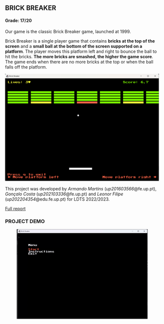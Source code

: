 ## BRICK BREAKER
#### Grade: 17/20

Our game is the classic Brick Breaker game, launched at 1999.

Brick Breaker is a single player game that contains **bricks at the top of the screen** and a **small ball at the bottom of the screen supported on a platform**.
The player moves this platform left and right to bounce the ball to hit the bricks.
**The more bricks are smashed, the higher the game score**.
The game ends when there are no more bricks at the top or when the ball falls off the platform.

<p align="center">
    <img src="./docs/resources/game.png"/>
</p>

This project was developed by *Armando Martins* (*up201603566*@fe.up.pt), *Gonçalo Costa* (*up202103336*@fe.up.pt) and
*Leonor Filipe* (*up202204354*@edu.fe.up.pt) for LDTS 2022/2023.

[Full report](https://github.com/leonor-f/LDTS_BrickBreaker/blob/master/docs/README.md)


### PROJECT DEMO

<p align="center">
    <img src="./docs/resources/gameplay.gif"/>
</p>
